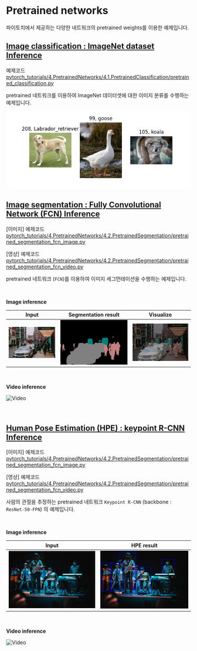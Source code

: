 
<br>

# Pretrained networks

파이토치에서 제공하는 다양한 네트워크의 pretrained weights를 이용한 예제입니다.

## [Image classification : ImageNet dataset Inference](https://github.com/wooni-github/pytorch_tutorials/blob/main/4.PretrainedNetworks/4.1.PretrainedClassification/README.md)

예제코드 [pytorch_tutorials/4.PretrainedNetworks/4.1.PretrainedClassification/pretrained_classification.py](https://github.com/wooni-github/pytorch_tutorials/blob/main/4.PretrainedNetworks/4.1.PretrainedClassification/pretrained_classification.py)

pretrained 네트워크를 이용하여 ImageNet 데이터셋에 대한 이미지 분류를 수행하는 예제입니다.

![pertrained_classification](4.1.PretrainedClassification/pretrained_classification.png)


## [Image segmentation : **F**ully **C**onvolutional **N**etwork (**FCN**) Inference](https://github.com/wooni-github/pytorch_tutorials/blob/main/4.PretrainedNetworks/4.2.PretrainedSegmentation/README.md)

[이미지] 예제코드 [pytorch_tutorials/4.PretrainedNetworks/4.2.PretrainedSegmentation/pretrained_segmentation_fcn_image.py](https://github.com/wooni-github/pytorch_tutorials/blob/main/4.PretrainedNetworks/4.2.PretrainedSegmentation/pretrained_segmentation_fcn_image.py)

[영상] 예제코드 [pytorch_tutorials/4.PretrainedNetworks/4.2.PretrainedSegmentation/pretrained_segmentation_fcn_video.py](https://github.com/wooni-github/pytorch_tutorials/blob/main/4.PretrainedNetworks/4.2.PretrainedSegmentation/pretrained_segmentation_fcn_video.py)

pretrained 네트워크 (`FCN`)를 이용하여 이미지 세그먼테이션을 수행하는 예제입니다.


<br>

**Image inference**

|Input|Segmentation result|Visualize|
|---|---|---| 
|![input_image](4.2.PretrainedSegmentation/test_image.jpg)|![result_image](4.2.PretrainedSegmentation/test_image_result.png)|![overlay_image](4.2.PretrainedSegmentation/test_image_overlay.png)|

<br>

**Video inference**

![Video](4.2.PretrainedSegmentation/seq1_result.gif)

<br>

## [**H**uman **P**ose **E**stimation (**HPE**) : keypoint R-CNN Inference](https://github.com/wooni-github/pytorch_tutorials/blob/main/4.PretrainedNetworks/4.3.PretrainedHPE/README.md)

[이미지] 예제코드 [pytorch_tutorials/4.PretrainedNetworks/4.2.PretrainedSegmentation/pretrained_segmentation_fcn_image.py](https://github.com/wooni-github/pytorch_tutorials/blob/main/4.PretrainedNetworks/4.3.PretrainedHPE/pretrained_keypointrcnn_image.py)

[영상] 예제코드 [pytorch_tutorials/4.PretrainedNetworks/4.2.PretrainedSegmentation/pretrained_segmentation_fcn_video.py](https://github.com/wooni-github/pytorch_tutorials/blob/main/4.PretrainedNetworks/4.3.PretrainedHPE/pretrained_keypointrcnn_video.py)

사람의 관절을 추정하는 pretrained 네트워크 `Keypoint R-CNN` (backbone : `ResNet-50-FPN`) 의 예제입니다.

<br>

**Image inference**

|Input|HPE result|
|---|---|
|![input_image](4.3.PretrainedHPE/test_image.jpg)|![result_image](4.3.PretrainedHPE/test_image_result.png)|

<br>

**Video inference**

![Video](4.3.PretrainedHPE/test_video_result.gif)






